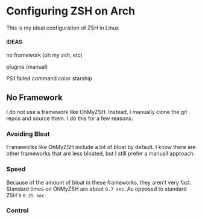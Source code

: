 # Configuring ZSH on Arch
This is my ideal configuration of ZSH in Linux

#### IDEAS
no framework (oh my zsh, etc)

plugins (manual)

PS1
	failed command color
	starship

## No Framework
I do not use a framework like OhMyZSH.
Instead, I manually clone the git repos and source them.
I do this for a few reasons:

### Avoiding Bloat
Frameworks like OhMyZSH include a lot of bloat by default.
I know there are other frameworks that are less bloated, but I still prefer a manuall approach.

### Speed
Because of the amount of bloat in these frameworks, they aren't very fast.
Standard times on OhMyZSH are about `0.7 sec`.
As opposed to standard ZSH's `0.25 sec`.

### Control
